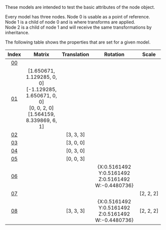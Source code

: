 These models are intended to test the basic attributes of the node object.  

Every model has three nodes. Node 0 is usable as a point of reference. Node 1 is a child of node 0 and is where transforms are applied.  
Node 2 is a child of node 1 and will receive the same transformations by inheritance.  

The following table shows the properties that are set for a given model.  


Index | Matrix | Translation | Rotation | Scale
:---: | :---: | :---: | :---: | :---:
[00](./Node_Attribute_00.gltf) |   |   |   |  
[01](./Node_Attribute_01.gltf) | [1.650671, 1.129285, 0, 0]<br>[-1.129285, 1.650671, 0, 0]<br>[0, 0, 2, 0]<br>[1.564159, 8.339869, 6, 1]<br> |   |   |  
[02](./Node_Attribute_02.gltf) |   | [3,&nbsp;3,&nbsp;3] |   |  
[03](./Node_Attribute_03.gltf) |   | [3,&nbsp;0,&nbsp;0] |   |  
[04](./Node_Attribute_04.gltf) |   | [0,&nbsp;3,&nbsp;0] |   |  
[05](./Node_Attribute_05.gltf) |   | [0,&nbsp;0,&nbsp;3] |   |  
[06](./Node_Attribute_06.gltf) |   |   | {X:0.5161492 Y:0.5161492 Z:0.5161492 W:-0.4480736} |  
[07](./Node_Attribute_07.gltf) |   |   |   | [2,&nbsp;2,&nbsp;2]
[08](./Node_Attribute_08.gltf) |   | [3,&nbsp;3,&nbsp;3] | {X:0.5161492 Y:0.5161492 Z:0.5161492 W:-0.4480736} | [2,&nbsp;2,&nbsp;2]
 
